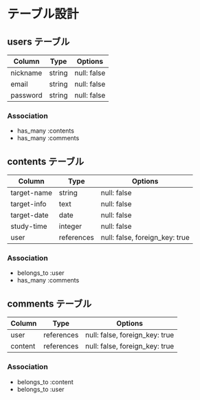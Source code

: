 # テーブル設計

## users テーブル
| Column   | Type   | Options     |
| -------- | ------ | ----------- |
| nickname | string | null: false |
| email    | string | null: false |
| password | string | null: false |

### Association

- has_many :contents
- has_many :comments

## contents テーブル

| Column      | Type       | Options     |
| ----------- | ---------- | ----------- |
| target-name | string     | null: false |
| target-info | text       | null: false |
| target-date | date       | null: false |
| study-time  | integer    | null: false |
| user        | references | null: false, foreign_key: true |

### Association

- belongs_to :user
- has_many :comments

## comments テーブル

| Column | Type       | Options                        |
| ------ | ---------- | ------------------------------ |
| user   | references | null: false, foreign_key: true |
| content| references | null: false, foreign_key: true |

### Association

- belongs_to :content
- belongs_to :user
